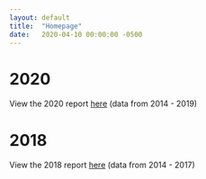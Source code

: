 ```yaml
---
layout: default
title:  "Homepage"
date:   2020-04-10 00:00:00 -0500
---
```


# 2020
View the 2020 report [here](2020/) (data from 2014 - 2019)
# 2018
View the 2018 report [here](2018/) (data from 2014 - 2017)